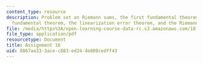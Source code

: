 ```yaml
---
content_type: resource
description: Problem set on Riemann sums, the first fundamental theorem, the second
  fundamental theorem, the linearization error theorem, and the Riemann integral.
file: /media/https%3A/open-learning-course-data-rc.s3.amazonaws.com/18-100a-introduction-to-analysis-fall-2012/8867aa333acec883ed244e808cedff43_MIT18_100AF12_Assign_16.pdf
file_type: application/pdf
resourcetype: Document
title: Assignment 16
uid: 8867aa33-3ace-c883-ed24-4e808cedff43
---
```

